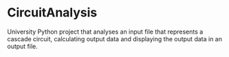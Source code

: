 # CircuitAnalysis
University Python project that analyses an input file that represents a cascade circuit, calculating output data and displaying the output data in an output file.


